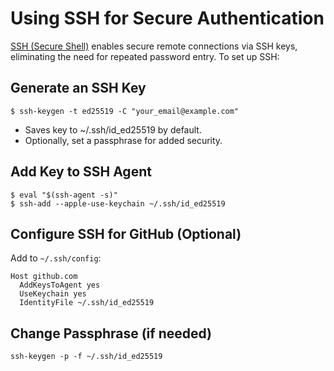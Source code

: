 # Using SSH for Secure Authentication

[SSH (Secure Shell)]((https://en.wikipedia.org/wiki/Secure_Shell)) enables secure remote connections via SSH keys, eliminating the need for repeated password entry. To set up SSH:

## Generate an SSH Key

```
$ ssh-keygen -t ed25519 -C "your_email@example.com"
```

* Saves key to ~/.ssh/id_ed25519 by default.
* Optionally, set a passphrase for added security.

## Add Key to SSH Agent

```
$ eval "$(ssh-agent -s)"
$ ssh-add --apple-use-keychain ~/.ssh/id_ed25519
```

## Configure SSH for GitHub (Optional)

Add to `~/.ssh/config`:

```
Host github.com  
  AddKeysToAgent yes  
  UseKeychain yes  
  IdentityFile ~/.ssh/id_ed25519  
```

## Change Passphrase (if needed)

```
ssh-keygen -p -f ~/.ssh/id_ed25519
```
